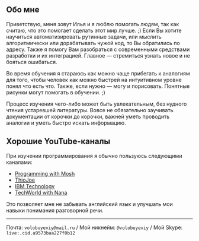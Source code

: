 ## Обо мне

Приветствую, меня зовут Илья и я люблю помогать людям, так как считаю, что это помогает сделать этот мир лучше. ;) Если Вы хотите научиться автоматизировать рутинные задачи, или мыслить алгоритмически или дорабатывать чужой код, то Вы обратились по адресу. Также я помогу Вам разобраться с современными средствами разработки и их интеграцией. Главное — стремиться узнать новое и не бояться ошибаться.

Во время обучения я стараюсь как можно чаще прибегать к аналогиям для того, чтобы человек как можно быстрей на интуитивном уровне понял что есть что. Также, если нужно — могу и порисовать. Понятные рисунки могут помогать в обучении. ;)

Процесс изучения чего-либо может быть увлекательным, без нудного чтения устаревшей литературы. Вовсе не обязательно заучивать документации от корочки до корочки, важней уметь проводить аналогии и уметь быстро искать информацию.

## Хорошие YouTube-каналы

При изучении программирования я обычно пользуюсь следующими каналами:

- [Programming with Mosh](https://www.youtube.com/user/programmingwithmosh)
- [ThioJoe](https://www.youtube.com/c/ThioJoe)
- [IBM Technology](https://www.youtube.com/c/IBMTechnology)
- [TechWorld with Nana](https://www.youtube.com/c/TechWorldwithNana)

Это позволяет мне не забывать английский язык и улучшать мои навыки понимания разговорной речи.

----

Почта: `volobuyeviy@mail.ru` / Мой никнейм: `@volobuyeviy` / Мой Skype: `live:.cid.a9573baa227f0b12`